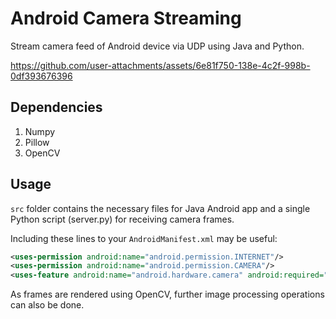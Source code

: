 # Android Camera Streaming
 Stream camera feed of Android device via UDP using Java and Python.


https://github.com/user-attachments/assets/6e81f750-138e-4c2f-998b-0df393676396


## Dependencies
1. Numpy
2. Pillow 
3. OpenCV

## Usage
`src` folder contains the necessary files for Java Android app and a single Python script (server.py) for receiving camera frames.

Including these lines to your `AndroidManifest.xml` may be useful:
```xml
<uses-permission android:name="android.permission.INTERNET"/>
<uses-permission android:name="android.permission.CAMERA"/>
<uses-feature android:name="android.hardware.camera" android:required="true"/>
```
 
As frames are rendered using OpenCV, further image processing operations can also be done.
